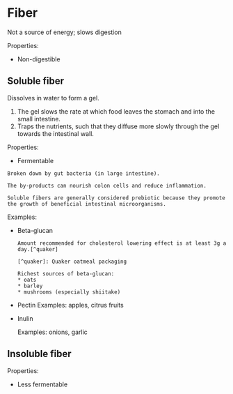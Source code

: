 # Fiber

Not a source of energy; slows digestion

Properties:
* Non-digestible

## Soluble fiber
Dissolves in water to form a gel.
1. The gel slows the rate at which food leaves the stomach and into the small intestine.
2. Traps the nutrients, such that they diffuse more slowly through the gel towards the intestinal wall.

Properties:
* Fermentable

~~~admonish tip title="Fermentable"
Broken down by gut bacteria (in large intestine).

The by-products can nourish colon cells and reduce inflammation.
~~~

~~~admonish tip title="Prebiotic"
Soluble fibers are generally considered prebiotic because they promote the growth of beneficial intestinal microorganisms.
~~~

Examples:

* Beta-glucan

    ~~~admonish tip title="Cholesterol lowering"
    Amount recommended for cholesterol lowering effect is at least 3g a day.[^quaker]

    [^quaker]: Quaker oatmeal packaging

    Richest sources of beta-glucan:
    * oats
    * barley
    * mushrooms (especially shiitake)
    ~~~

* Pectin
    Examples: apples, citrus fruits

* Inulin

    Examples: onions, garlic

## Insoluble fiber

Properties:
* Less fermentable
